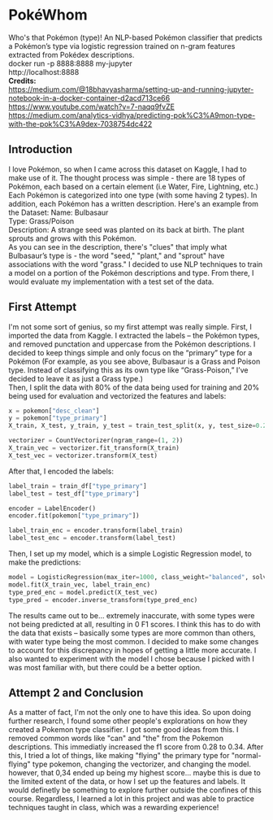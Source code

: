 # PokéWhom
Who's that Pokémon (type)! An NLP-based Pokémon classifier that predicts a Pokémon’s type via logistic regression trained on n-gram features extracted from Pokédex descriptions.<br>
docker run -p 8888:8888 my-jupyter <br>
http://localhost:8888 <br>
**Credits:**<br>
https://medium.com/@18bhavyasharma/setting-up-and-running-jupyter-notebook-in-a-docker-container-d2acd713ce66 <br>
https://www.youtube.com/watch?v=7-naqq9fvZE <br>
https://medium.com/analytics-vidhya/predicting-pok%C3%A9mon-type-with-the-pok%C3%A9dex-7038754dc422

## Introduction <br>
I love Pokémon, so when I came across this dataset on Kaggle, I had to make use of it. The thought process was simple - there are 18 types of Pokémon, each based on a certain element (i.e Water, Fire, Lightning, etc.) Each Pokémon is categorized into one type (with some having 2 types). In addition, each Pokémon has a written description. Here's an example from the Dataset: 
Name: Bulbasaur <br>
Type: Grass/Poison <br>
Description: A strange seed was planted on its back at birth. The plant sprouts and grows with this Pokémon. <br>
As you can see in the description, there's "clues" that imply what Bulbasaur’s type is - the word "seed," "plant," and "sprout" have associations with the word "grass." I decided to use NLP techniques to train a model on a portion of the Pokémon descriptions and type. From there, I would evaluate my implementation with a test set of the data.  <br>

## First Attempt
I'm not some sort of genius, so my first attempt was really simple. First, I imported the data from Kaggle. I extracted the labels – the Pokémon types, and removed punctation and uppercase from the Pokémon descriptions. I decided to keep things simple and only focus on the “primary” type for a  Pokémon (For example, as you see above, Bulbasaur is a Grass and Poison type. Instead of classifying this as its own type like “Grass-Poison,” I’ve decided to leave it as just a Grass type.)
<br>
Then, I split the data with 80% of the data being used for training and 20% being used for evaluation and vectorized the features and labels:
<br>
```python
x = pokemon["desc_clean"]
y = pokemon["type_primary"]
X_train, X_test, y_train, y_test = train_test_split(x, y, test_size=0.2, random_state=4, stratify=y)

vectorizer = CountVectorizer(ngram_range=(1, 2))
X_train_vec = vectorizer.fit_transform(X_train)
X_test_vec = vectorizer.transform(X_test)
```

After that, I encoded the labels:

```python
label_train = train_df["type_primary"]
label_test = test_df["type_primary"]

encoder = LabelEncoder()
encoder.fit(pokemon["type_primary"])

label_train_enc = encoder.transform(label_train)
label_test_enc = encoder.transform(label_test)
```

Then, I set up my model, which is a simple Logistic Regression model, to make the predictions:

```python
model = LogisticRegression(max_iter=1000, class_weight="balanced", solver="liblinear")
model.fit(X_train_vec, label_train_enc)
type_pred_enc = model.predict(X_test_vec)
type_pred = encoder.inverse_transform(type_pred_enc)
```

The results came out to be… extremely inaccurate, with some types were not being predicted at all, resulting in 0 F1 scores. I think this has to do with the data that exists – basically some types are more common than others, with water type being the most common. I decided to make some changes to account for this discrepancy in hopes of getting a little more accurate. I also wanted to experiment with the model I chose because I picked with I was most familiar with, but there could be a better option.<br>

## Attempt 2 and Conclusion
As a matter of fact, I'm not the only one to have this idea. So upon doing further research, I found some other people's explorations on how they created a Pokemon type classifier. I got some good ideas from this. I removed common words like "can" and "the" from the Pokemon descriptions. This immediatly increased the f1 score from 0.28 to 0.34. After this, I tried a lot of things, like making "flying" the primary type for "normal-flying" type pokemon, changing the vectorizer, and changing the model. however, that 0,34 ended up being my highest score... maybe this is due to the limited extent of the data, or how I set up the features and labels. It would definetly be something to explore further outside the confines of this course. Regardless, I learned a lot in this project and was able to practice techniques taught in class, which was a rewarding experience!
